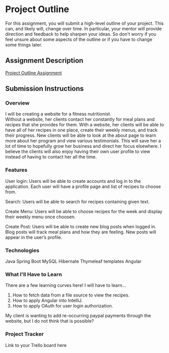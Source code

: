 # Project Outline
For this assignment, you will submit a high-level outline of your project. This can, and likely will, change over time. In particular, your mentor will provide direction and feedback to help sharpen your ideas. So don't worry if you feel unsure about some aspects of the outline or if you have to change some things later.

## Assignment Description
[Project Outline Assignment](https://education.launchcode.org/liftoff/modules/assignments/project-outline)

## Submission Instructions

### Overview
I will be creating a website for a fitness nutritionist.  
Without a website, her clients contact her constantly 
for meal plans and recipes that she provides for them.
With a website, her clients will be able to have
all of her recipes in one place, create their 
weekly menus, and track their progress.  New clients 
will be able to look at the about page to learn more about 
her program and view various testimonials. This will 
save her a lot of time to hopefully grow her business
and direct her focus elsewhere. I believe the clients 
will also enjoy having their own user profile to view 
instead of having to contact her all the time.

### Features
User login: Users will be able to create accounts and log 
in to the application. Each user will have a profile page and 
list of recipes to choose from.

Search: Users will be able to search for recipes containing
given text.

Create Menu: Users will be able to choose recipes for the week 
and display their weekly menu once choosen. 

Create Post: Users will be able to create new blog posts when 
logged in. Blog posts will track meal plans and how they are 
feeling. New posts will appear in the user’s profile.

### Technologies
Java
Spring Boot
MySQL
Hibernate
Thymeleaf templates
Angular

### What I'll Have to Learn
There are a few learning curves here! I will have to learn...
1) How to fetch data from a file source to 
view the recipes.  
2) How to apply Angular into IntelliJ. 
3) How to apply OAuth for user login authorization. 

My client is wanting to add re-occurring paypal payments through
the website, but I do not think that is possible? 

### Project Tracker
Link to your Trello board here
